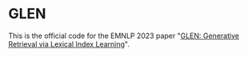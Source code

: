 # GLEN
This is the official code for the EMNLP 2023 paper "[GLEN: Generative Retrieval via Lexical Index Learning](https://arxiv.org/abs/2311.03057)".
